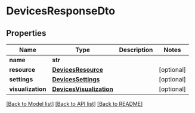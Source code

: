 # DevicesResponseDto

## Properties
Name | Type | Description | Notes
------------ | ------------- | ------------- | -------------
**name** | **str** |  | 
**resource** | [**DevicesResource**](DevicesResource.md) |  | [optional] 
**settings** | [**DevicesSettings**](DevicesSettings.md) |  | [optional] 
**visualization** | [**DevicesVisualization**](DevicesVisualization.md) |  | [optional] 

[[Back to Model list]](../README.md#documentation-for-models) [[Back to API list]](../README.md#documentation-for-api-endpoints) [[Back to README]](../README.md)



